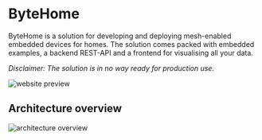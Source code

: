 # ByteHome

ByteHome is a solution for developing and deploying mesh-enabled embedded devices for homes. The solution comes packed with embedded examples, a backend REST-API and a frontend for visualising all your data.

*Disclaimer: The solution is in no way ready for production use.*

![website preview](https://i.imgur.com/TJ3zPza.png)

## Architecture overview

![architecture overview](https://i.imgur.com/tiOO7Jf.png)


<!--
https://dbdiagram.io/d/5e74148e4495b02c3b887f74
-->
